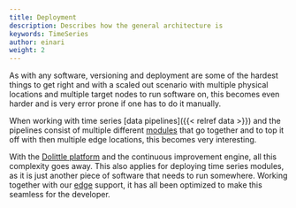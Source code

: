 ```yaml
---
title: Deployment
description: Describes how the general architecture is
keywords: TimeSeries
author: einari
weight: 2
---
```

As with any software, versioning and deployment are some of the hardest things
to get right and with a scaled out scenario with multiple physical locations and
multiple target nodes to run software on, this becomes even harder and is
very error prone if one has to do it manually.

When working with time series [data pipelines]({{< relref data >}}) and the pipelines
consist of multiple different [modules](/timeseries/modules) that go together and to
top it off with then multiple edge locations, this becomes very interesting.

With the [Dolittle platform](/platform) and the continuous improvement engine, all
this complexity goes away. This also applies for deploying time series modules, as
it is just another piece of software that needs to run somewhere. Working together
with our [edge](/edge) support, it has all been optimized to make this seamless for
the developer.

